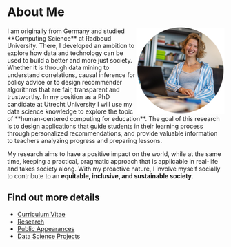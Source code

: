 # About Me

<img src="/img/Marie-SophieSimon.png" alt="Marie-Sophie Simon profile picture" style="float: right; height: 200px">  
I am originally from Germany and studied **Computing Science** at Radboud University. There, I developed an ambition to explore how data and technology can be used to build a better and more just society. Whether it is through data mining to understand correlations, causal inference for policy advice or to design recommender algorithms that are fair, transparent and trustworthy. In my position as a PhD candidate at Utrecht University I will use my data science knowledge to explore the topic of **human-centered computing for education**. The goal of this research is to design applications that guide students in their learning process through personalized recommendations, and provide valuable information to teachers analyzing progress and preparing lessons.  

My research aims to have a positive impact on the world, while at the same time, keeping a practical, pragmatic approach that is applicable in real-life and takes society along. With my proactive nature, I involve myself socially to contribute to an **equitable, inclusive, and sustainable society**. 

## Find out more details
- [Curriculum Vitae](cv.md)
- [Research](research.md)
- [Public Appearances](public.md)  
- [Data Science Projects](datascience.md)  
  
<!---
- [Science in Society Projects](sis.md)
- [Academic Interests](academicInterest.md)  
--->